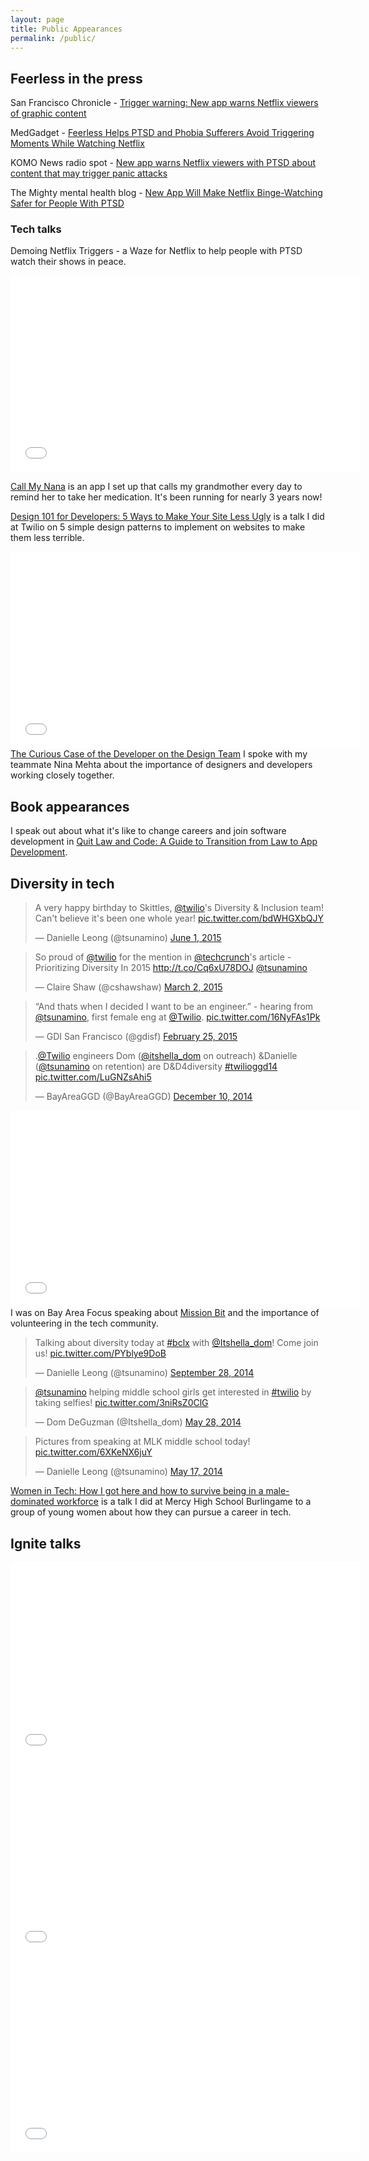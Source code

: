 ```yaml
---
layout: page
title: Public Appearances
permalink: /public/
---
```


## Feerless in the press ##
San Francisco Chronicle - <a href="http://www.sfchronicle.com/business/article/Trigger-warning-New-app-warns-Netflix-viewers-of-6801448.php">Trigger warning: New app warns Netflix viewers of graphic content</a>

MedGadget - <a href="http://www.medgadget.com/2016/02/feerless-helps-ptsd-and-phobia-sufferers-avoid-triggering-moments-while-watching-netflix.html">Feerless Helps PTSD and Phobia Sufferers Avoid Triggering Moments While Watching Netflix</a>

KOMO News radio spot - <a href="http://komonews.com/news/local/new-app-warns-netflix-viewers-with-ptsd-about-content-that-may-trigger-panic-attacks">New app warns Netflix viewers with PTSD about content that may trigger panic attacks</a>

The Mighty mental health blog - <a href="http://themighty.com/2016/02/new-app-will-make-netflix-binge-watching-safer-for-people-with-ptsd1/">New App Will Make Netflix Binge-Watching Safer for People With PTSD</a>

### Tech talks ###
Demoing Netflix Triggers - a Waze for Netflix to help people with PTSD watch their shows in peace.
<div class="js-video [widescreen]"><iframe width="560" height="315" src="//www.youtube.com/embed/yBiXC94qiNM" frameborder="0" allowfullscreen></iframe></div>

<a href="https://www.twilio.com/blog/2014/03/call-my-nana-danielle-leong-sets-up-life-saving-sms-reminders-for-her-grandma-with-twilio-nt.html">Call My Nana</a> is an app I set up that calls my grandmother every day to remind her to take her medication. It's been running for nearly 3 years now!

<a href="https://speakerdeck.com/dmleong/design-101-for-developers-5-ways-to-make-your-site-less-ugly#">Design 101 for Developers: 5 Ways to Make Your Site Less Ugly</a> is a talk I did at Twilio on 5 simple design patterns to implement on websites to make them less terrible.

<div class="js-video [widescreen]"><iframe width="560" height="315" src="//www.youtube.com/embed/lRYbWveXKBw" frameborder="0" allowfullscreen></iframe></div>
<a href="https://speakerdeck.com/dmleong/the-curious-incident-of-the-developer-on-the-design-team">The Curious Case of the Developer on the Design Team</a> I spoke with my teammate Nina Mehta about the importance of designers and developers working closely together.


## Book appearances ##
I speak out about what it's like to change careers and join software development in <a href="http://www.amazon.com/Quit-Law-Code-Transition-Development-ebook/dp/B00Y6QVUXU/ref=as_li_ss_tl?ie=UTF8&linkCode=sl1&tag=wilha-20&linkId=1de67bfb785afecca7216ddbca71ebc6" target="__blank">Quit Law and Code: A Guide to Transition from Law to App Development</a>.

## Diversity in tech ##

<blockquote class="twitter-tweet" lang="en"><p lang="en" dir="ltr">A very happy birthday to Skittles, <a href="https://twitter.com/twilio">@twilio</a>&#39;s Diversity &amp; Inclusion team! Can&#39;t believe it&#39;s been one whole year! <a href="http://t.co/bdWHGXbQJY">pic.twitter.com/bdWHGXbQJY</a></p>&mdash; Danielle Leong (@tsunamino) <a href="https://twitter.com/tsunamino/status/605474861427728384">June 1, 2015</a></blockquote>
<script async src="//platform.twitter.com/widgets.js" charset="utf-8"></script>

<blockquote class="twitter-tweet" lang="en"><p>So proud of <a href="https://twitter.com/twilio">@twilio</a> for the mention in <a href="https://twitter.com/TechCrunch">@techcrunch</a>&#39;s article - Prioritizing Diversity In 2015 <a href="http://t.co/Cq6xU78DOJ">http://t.co/Cq6xU78DOJ</a> <a href="https://twitter.com/tsunamino">@tsunamino</a></p>&mdash; Claire Shaw (@cshawshaw) <a href="https://twitter.com/cshawshaw/status/572494196667375618">March 2, 2015</a></blockquote>
<script async src="//platform.twitter.com/widgets.js" charset="utf-8"></script>

<blockquote class="twitter-tweet" lang="en"><p>“And thats when I decided I want to be an engineer.” - hearing from <a href="https://twitter.com/tsunamino">@tsunamino</a>, first female eng at <a href="https://twitter.com/twilio">@Twilio</a>. <a href="http://t.co/16NyFAs1Pk">pic.twitter.com/16NyFAs1Pk</a></p>&mdash; GDI San Francisco (@gdisf) <a href="https://twitter.com/gdisf/status/570425711787274240">February 25, 2015</a></blockquote>
<script async src="//platform.twitter.com/widgets.js" charset="utf-8"></script>

<blockquote class="twitter-tweet" lang="en"><p>.<a href="https://twitter.com/twilio">@Twilio</a> engineers Dom (<a href="https://twitter.com/Itshella_dom">@itshella_dom</a> on outreach) &amp;Danielle (<a href="https://twitter.com/tsunamino">@tsunamino</a> on retention) are D&amp;D4diversity <a href="https://twitter.com/hashtag/twilioggd14?src=hash">#twilioggd14</a> <a href="http://t.co/LuGNZsAhi5">pic.twitter.com/LuGNZsAhi5</a></p>&mdash; BayAreaGGD (@BayAreaGGD) <a href="https://twitter.com/BayAreaGGD/status/542527858342502401">December 10, 2014</a></blockquote>
<script async src="//platform.twitter.com/widgets.js" charset="utf-8"></script>

<div class="js-video [widescreen]"><iframe width="560" height="315" src="//www.youtube.com/embed/4uG0PaPn7UI" frameborder="0" allowfullscreen></iframe></div>
I was on Bay Area Focus speaking about <a href="http://missionbit.com/">Mission Bit</a> and the importance of volunteering in the tech community.

<blockquote class="twitter-tweet" lang="en"><p>Talking about diversity today at <a href="https://twitter.com/hashtag/bclx?src=hash">#bclx</a> with <a href="https://twitter.com/Itshella_dom">@Itshella_dom</a>! Come join us! <a href="http://t.co/PYblye9DoB">pic.twitter.com/PYblye9DoB</a></p>&mdash; Danielle Leong (@tsunamino) <a href="https://twitter.com/tsunamino/status/516147925882519554">September 28, 2014</a></blockquote>
<script async src="//platform.twitter.com/widgets.js" charset="utf-8"></script>

<blockquote class="twitter-tweet" lang="en"><p><a href="https://twitter.com/tsunamino">@tsunamino</a> helping middle school girls get interested in <a href="https://twitter.com/hashtag/twilio?src=hash">#twilio</a> by taking selfies! <a href="http://t.co/3niRsZ0ClG">pic.twitter.com/3niRsZ0ClG</a></p>&mdash; Dom DeGuzman (@Itshella_dom) <a href="https://twitter.com/Itshella_dom/status/471474837350010880">May 28, 2014</a></blockquote>
<script async src="//platform.twitter.com/widgets.js" charset="utf-8"></script>

<blockquote class="twitter-tweet" lang="en"><p>Pictures from speaking at MLK middle school today! <a href="http://t.co/6XKeNX6juY">pic.twitter.com/6XKeNX6juY</a></p>&mdash; Danielle Leong (@tsunamino) <a href="https://twitter.com/tsunamino/status/467480341356093441">May 17, 2014</a></blockquote>
<script async src="//platform.twitter.com/widgets.js" charset="utf-8"></script>

<a href="https://speakerdeck.com/dmleong/women-in-tech-how-i-got-here-and-how-to-survive-being-in-a-male-dominated-workforce">Women in Tech: How I got here and how to survive being in a male-dominated workforce</a> is a talk I did at Mercy High School Burlingame to a group of young women about how they can pursue a career in tech.

## Ignite talks ##
<div class="js-video [widescreen]"><iframe width="560" height="315" src="//www.youtube.com/embed/9D5URxw4IWw" frameborder="0" allowfullscreen></iframe></div>

<div class="js-video [widescreen]"><iframe width="560" height="315" src="//www.youtube.com/embed/cplwtyjhgCU" frameborder="0" allowfullscreen></iframe></div>

<div class="js-video [widescreen]"><iframe width="560" height="315" src="//www.youtube.com/embed/kZXClhSkaI8" frameborder="0" allowfullscreen></iframe></div>
